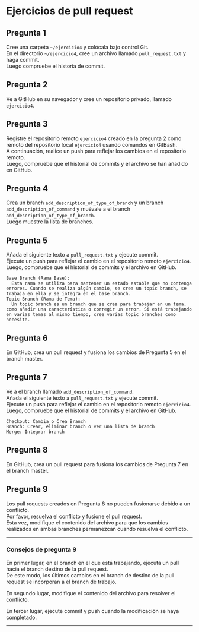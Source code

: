 # Ejercicios de pull request

## Pregunta 1

Cree una carpeta `~/ejercicio4` y colócala bajo control Git.<br>
En el directorio `~/ejercicio4`, cree un archivo llamado `pull_request.txt` y haga commit.<br>
Luego compruebe el historia de commit.

## Pregunta 2

Ve a GitHub en su navegador y cree un repositorio privado, llamado `ejercicio4`.

## Pregunta 3

Registre el repositorio remoto `ejercicio4` creado en la pregunta 2 como remoto del repositorio local `ejercicio4` usando comandos en GitBash.<br>
A continuación, realice un push para reflejar los cambios en el repositorio remoto.<br>
Luego, compruebe que el historial de commits y el archivo se han añadido en GitHub.

## Pregunta 4

Crea un branch `add_description_of_type_of_branch` y un branch `add_description_of_command` y muévale a el branch `add_description_of_type_of_branch`.<br>
Luego muestre la lista de branches.

## Pregunta 5

Añada el siguiente texto a `pull_request.txt` y ejecute commit.<br>
Ejecute un push para reflejar el cambio en el repositorio remoto `ejercicio4`.<br>
Luego, compruebe que el historial de commits y el archivo en GitHub.
```
Base Branch (Rama Base):
  Esta rama se utiliza para mantener un estado estable que no contenga errores. Cuando se realiza algún cambio, se crea un topic branch, se trabaja en ella y se integra en el base branch.
Topic Branch (Rama de Tema):
  Un topic branch es un branch que se crea para trabajar en un tema, como añadir una característica o corregir un error. Si está trabajando en varias temas al mismo tiempo, cree varias topic branches como necesite.
```

## Pregunta 6

En GitHub, crea un pull request y fusiona los cambios de Pregunta 5 en el branch master.

## Pregunta 7

Ve a el branch llamado `add_description_of_command`.<br>
Añada el siguiente texto a `pull_request.txt` y ejecute commit.<br>
Ejecute un push para reflejar el cambio en el repositorio remoto `ejercicio4`.<br>
Luego, compruebe que el historial de commits y el archivo en GitHub.

```
Checkout: Cambia o Crea Branch
Branch: Crear, eliminar branch o ver una lista de branch
Merge: Integrar branch
```

## Pregunta 8

En GitHub, crea un pull request para fusiona los cambios de Pregunta 7 en el branch master.

## Pregunta 9

Los pull requests creados en Pregunta 8 no pueden fusionarse debido a un conflicto.<br>
Por favor, resuelva el conflicto y fusione el pull request.<br>
Esta vez, modifique el contenido del archivo para que los cambios realizados en ambas branches permanezcan cuando resuelva el conflicto.

___
### Consejos de pregunta 9
En primer lugar, en el branch en el que está trabajando, ejecuta un pull hacia el branch destino de la pull request.<br>
De este modo, los últimos cambios en el branch de destino de la pull request se incorporan a el branch de trabajo.

En segundo lugar, modifique el contenido del archivo para resolver el conflicto.

En tercer lugar, ejecute commit y push cuando la modificación se haya completado.
___
